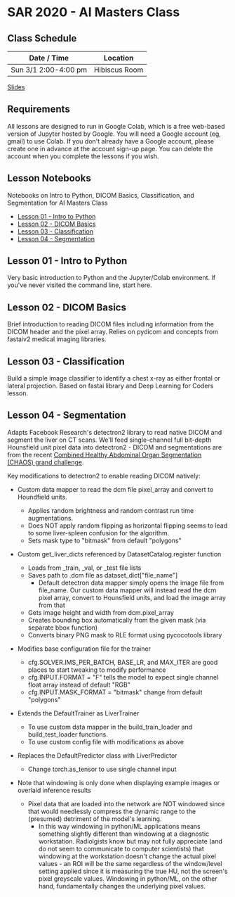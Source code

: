# SAR 2020 - AI Masters Class


## Class Schedule

| Date / Time | Location|
| --- | --- |
| Sun 3/1 2:00-4:00 pm | Hibiscus Room |

[Slides](http://sar2020.aiai.bio)


## Requirements

All lessons are designed to run in Google Colab, which is a free web-based version of Jupyter hosted by Google. You will need a Google account (eg, gmail) to use Colab. If you don't already have a Google account, please create one in advance at the account sign-up page. You can delete the account when you complete the lessons if you wish.

## Lesson Notebooks


Notebooks on Intro to Python, DICOM Basics, Classification, and Segmentation for AI Masters Class
- [Lesson 01 - Intro to Python](https://colab.research.google.com/github/abdominalradiology/SAR2020/blob/master/01%20-%20Intro_to_Jupyter.ipynb)
- [Lesson 02 - DICOM Basics](https://colab.research.google.com/github/abdominalradiology/SAR2020/blob/master/02%20-%20DICOM_Basics.ipynb)
- [Lesson 03 - Classification](https://colab.research.google.com/github/abdominalradiology/SAR2020/blob/master/03%20-%20Image_Classifier.ipynb)
- [Lesson 04 - Segmentation](https://colab.research.google.com/github/abdominalradiology/SAR2020/blob/master/04%20-%20Segmentation.ipynb)

## Lesson 01 - Intro to Python
Very basic introduction to Python and the Jupyter/Colab environment. If you've never visited the command line, start here.

## Lesson 02 - DICOM Basics
Brief introduction to reading DICOM files including information from the DICOM header and the pixel array.
Relies on pydicom and concepts from fastaiv2 medical imaging libraries.

## Lesson 03 - Classification
Build a simple image classifier to identify a chest x-ray as either frontal or lateral projection.
Based on fastai library and Deep Learning for Coders lesson.

## Lesson 04 - Segmentation
Adapts Facebook Research's detectron2 library to read native DICOM and segment the liver on CT scans. We'll feed single-channel full bit-depth Hounsfield unit pixel data into detectron2 - DICOM and segmentations are from the recent [Combined Healthy Abdominal Organ Segmentation (CHAOS) grand challenge](https://chaos.grand-challenge.org/Combined_Healthy_Abdominal_Organ_Segmentation/).
 
Key modifications to detectron2 to enable reading DICOM natively:
- Custom data mapper to read the dcm file pixel_array and convert to Houndfield units.
   - Applies random brightness and random contrast run time augmentations.
   - Does NOT apply random flipping as horizontal flipping seems to lead to some liver-spleen confusion for the algorithm.
   - Sets mask type to "bitmask" from default "polygons"
- Custom get_liver_dicts referenced by DatasetCatalog.register function
  - Loads from _train, _val, or _test file lists
  - Saves path to .dcm file as dataset_dict["file_name"]
    - Default detectron data mapper simply opens the image file from file_name. Our custom data mapper will instead read the dcm pixel array, convert to Hounsfield units, and load the image array from that
  - Gets image height and width from dcm.pixel_array
  - Creates bounding box automatically from the given mask (via separate bbox function)
  - Converts binary PNG mask to RLE format using pycocotools library
- Modifies base configuration file for the trainer
  - cfg.SOLVER.IMS_PER_BATCH, BASE_LR, and MAX_ITER are good places to start tweaking to modify performance
  - cfg.INPUT.FORMAT = "F" tells the model to expect single channel float array instead of default "RGB"
  - cfg.INPUT.MASK_FORMAT = "bitmask" change from default "polygons"
- Extends the DefaultTrainer as LiverTrainer
  - To use custom data mapper in the build_train_loader and build_test_loader functions.
  - To use custom config file with modifications as above
- Replaces the DefaultPredictor class with LiverPredictor
  - Change torch.as_tensor to use single channel input

- Note that windowing is only done when displaying example images or overlaid inference results
  - Pixel data that are loaded into the network are NOT windowed since that would needlessly compress the dynamic range to the (presumed) detriment of the model's learning.
    - In this way windowing in python/ML applications means something slightly different than windowing at a diagnostic workstation. Radiolgists know but may not fully appreciate (and do not seem to communicate to computer scientists) that windowing at the workstation doesn't change the actual pixel values - an ROI will be the same regardless of the window/level setting applied since it is measuring the true HU, not the screen's pixel greyscale values. Windowing in python/ML, on the other hand, fundamentally changes the underlying pixel values.



